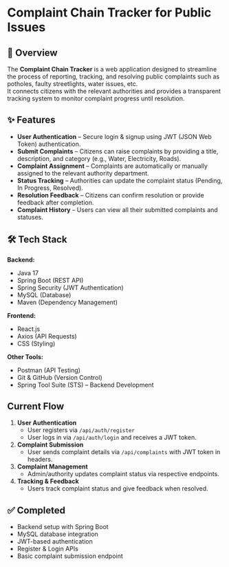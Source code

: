 # Complaint Chain Tracker for Public Issues

## 📌 Overview
The **Complaint Chain Tracker** is a web application designed to streamline the process of reporting, tracking, and resolving public complaints such as potholes, faulty streetlights, water issues, etc.  
It connects citizens with the relevant authorities and provides a transparent tracking system to monitor complaint progress until resolution.

## ✨ Features
- **User Authentication** – Secure login & signup using JWT (JSON Web Token) authentication.
- **Submit Complaints** – Citizens can raise complaints by providing a title, description, and category (e.g., Water, Electricity, Roads).
- **Complaint Assignment** – Complaints are automatically or manually assigned to the relevant authority department.
- **Status Tracking** – Authorities can update the complaint status (Pending, In Progress, Resolved).
- **Resolution Feedback** – Citizens can confirm resolution or provide feedback after completion.
- **Complaint History** – Users can view all their submitted complaints and statuses.

## 🛠 Tech Stack
**Backend:**
- Java 17
- Spring Boot (REST API)
- Spring Security (JWT Authentication)
- MySQL (Database)
- Maven (Dependency Management)

**Frontend:**
- React.js 
- Axios (API Requests)
- CSS (Styling)

**Other Tools:**
- Postman (API Testing)
- Git & GitHub (Version Control)
- Spring Tool Suite (STS) – Backend Development

## Current Flow
1. **User Authentication**
   - User registers via `/api/auth/register`
   - User logs in via `/api/auth/login` and receives a JWT token.
2. **Complaint Submission**
   - User sends complaint details via `/api/complaints` with JWT token in headers.
3. **Complaint Management**
   - Admin/authority updates complaint status via respective endpoints.
4. **Tracking & Feedback**
   - Users track complaint status and give feedback when resolved.

## ✅ Completed
- Backend setup with Spring Boot
- MySQL database integration
- JWT-based authentication
- Register & Login APIs
- Basic complaint submission endpoint
<!--
## ⏳ Remaining
- Role-based access (User, Authority, Admin)
- Complaint status update APIs
- Feedback & ratings system
- Complaint filtering/searching
- React.js frontend integration
- UI for complaint submission & tracking
--> 
